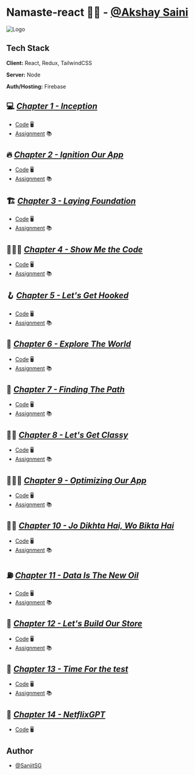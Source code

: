 # Namaste-react 🙏🏼 - [@Akshay Saini](https://github.com/akshaymarch7)

![Logo](https://namastedevprod.s3.ap-south-1.amazonaws.com/banner+and+logos/name.png) 

## Tech Stack

**Client:** React, Redux, TailwindCSS

**Server:** Node

**Auth/Hosting:** Firebase


## 💻 [_Chapter 1 - Inception_](https://github.com/SanjitSG/namaste-react/tree/main/01%20-%20Inception)
  -  [Code](https://github.com/SanjitSG/namaste-react/tree/578432ecbc6a3216bc4c3347f06982477e6d2532/01%20-%20Inception/code) 🖥️
  -  [Assignment](https://github.com/SanjitSG/namaste-react/tree/578432ecbc6a3216bc4c3347f06982477e6d2532/01%20-%20Inception/assignment) 📚

## 🔥 [_Chapter 2 - Ignition Our App_](https://github.com/SanjitSG/namaste-react/tree/main/02%20-%20Igniting%20our%20app)
  -  [Code](https://github.com/SanjitSG/namaste-react/tree/578432ecbc6a3216bc4c3347f06982477e6d2532/02%20-%20Igniting%20our%20app/code) 🖥️
  -  [Assignment](https://github.com/SanjitSG/namaste-react/tree/578432ecbc6a3216bc4c3347f06982477e6d2532/02%20-%20Igniting%20our%20app/assignment) 📚

## 🏗️ [_Chapter 3 - Laying Foundation_](https://github.com/SanjitSG/namaste-react/tree/main/03%20-%20Laying%20Foundation)
  - [Code](https://github.com/SanjitSG/namaste-react/tree/578432ecbc6a3216bc4c3347f06982477e6d2532/03%20-%20Laying%20Foundation/code) 🖥️
  - [Assignment](https://github.com/SanjitSG/namaste-react/tree/578432ecbc6a3216bc4c3347f06982477e6d2532/03%20-%20Laying%20Foundation/code) 📚

## 👩🏼‍💻 [_Chapter 4 - Show Me the Code_](https://github.com/SanjitSG/namaste-react/tree/main/04%20-%20Show%20me%20the%20code)
  - [Code](https://github.com/SanjitSG/namaste-react/tree/578432ecbc6a3216bc4c3347f06982477e6d2532/04%20-%20Show%20me%20the%20code/code) 🖥️
  - [Assignment](https://github.com/SanjitSG/namaste-react/tree/578432ecbc6a3216bc4c3347f06982477e6d2532/04%20-%20Show%20me%20the%20code/Assignment) 📚

## 🪝 [_Chapter 5 - Let's Get Hooked_](https://github.com/SanjitSG/namaste-react/tree/main/05%20-%20Lets%20%20get%20Hooked)
  - [Code](https://github.com/SanjitSG/namaste-react/tree/578432ecbc6a3216bc4c3347f06982477e6d2532/05%20-%20Lets%20%20get%20Hooked/code) 🖥️
  - [Assignment](https://github.com/SanjitSG/namaste-react/tree/578432ecbc6a3216bc4c3347f06982477e6d2532/05%20-%20Lets%20%20get%20Hooked/Assignment) 📚

## 🛜 [_Chapter 6 - Explore The World_](https://github.com/SanjitSG/namaste-react/tree/main/06%20-%20Explore%20the%20world)
  - [Code](https://github.com/SanjitSG/namaste-react/tree/main/06%20-%20Explore%20the%20world/code) 🖥️
  - [Assignment](https://github.com/SanjitSG/namaste-react/tree/main/06%20-%20Explore%20the%20world/Assignment) 📚

## 🔎 [_Chapter 7 - Finding The Path_](https://github.com/SanjitSG/namaste-react/tree/main/07%20-%20Finding%20Path)
  - [Code](https://github.com/SanjitSG/namaste-react/tree/main/07%20-%20Finding%20Path/code) 🖥️
  - [Assignment](https://github.com/SanjitSG/namaste-react/tree/main/07%20-%20Finding%20Path/Assignment) 📚

## 🕴🏼 [_Chapter 8 - Let's Get Classy_](https://github.com/SanjitSG/namaste-react/tree/main/08%20-%20Lets%20get%20classy)
  - [Code](https://github.com/SanjitSG/namaste-react/tree/main/08%20-%20Lets%20get%20classy/code) 🖥️
  - [Assignment](https://github.com/SanjitSG/namaste-react/tree/main/08%20-%20Lets%20get%20classy/Assignment) 📚

## 🏃🏼‍♂️ [_Chapter 9 - Optimizing Our App_](https://github.com/SanjitSG/namaste-react/tree/main/09%20-%20Optimising%20our%20app)
  - [Code](https://github.com/SanjitSG/namaste-react/tree/main/09%20-%20Optimising%20our%20app/code) 🖥️
  - [Assignment](https://github.com/SanjitSG/namaste-react/tree/main/09%20-%20Optimising%20our%20app/Assignment) 📚

## 💃🏼 [_Chapter 10 - Jo Dikhta Hai, Wo Bikta Hai_](https://github.com/SanjitSG/namaste-react/tree/main/10%20-%20Jo%20Dikhta%20Hai%2C%20Voh%20Bikta%20Hai)
  - [Code](https://github.com/SanjitSG/namaste-react/tree/main/10%20-%20Jo%20Dikhta%20Hai%2C%20Voh%20Bikta%20Hai/code) 🖥️
  - [Assignment](https://github.com/SanjitSG/namaste-react/tree/main/10%20-%20Jo%20Dikhta%20Hai%2C%20Voh%20Bikta%20Hai/Assignment) 📚

## ⛽ [_Chapter 11 - Data Is The New Oil_](https://github.com/SanjitSG/namaste-react/tree/main/11%20-%20Data%20is%20the%20new%20oil)
  - [Code](https://github.com/SanjitSG/namaste-react/tree/main/11%20-%20Data%20is%20the%20new%20oil/code) 🖥️
  - [Assignment](https://github.com/SanjitSG/namaste-react/tree/main/11%20-%20Data%20is%20the%20new%20oil/Assignment) 📚

## 🏪 [_Chapter 12 - Let's Build Our Store_](https://github.com/SanjitSG/namaste-react/tree/main/12%20-%20Lets%20build%20our%20store)
  - [Code](https://github.com/SanjitSG/namaste-react/tree/main/12%20-%20Lets%20build%20our%20store/code) 🖥️
  - [Assignment](https://github.com/SanjitSG/namaste-react/tree/main/12%20-%20Lets%20build%20our%20store/Assignment) 📚

## 🧪 [_Chapter 13 - Time For the test_](https://github.com/SanjitSG/namaste-react/tree/main/13%20-%20Time%20for%20the%20test)
  - [Code](https://github.com/SanjitSG/namaste-react/tree/main/13%20-%20Time%20for%20the%20test/code) 🖥️
  - [Assignment](https://github.com/SanjitSG/namaste-react/tree/main/13%20-%20Time%20for%20the%20test/Assignment) 📚
    
## 📱 [_Chapter 14 - NetflixGPT_](https://github.com/SanjitSG/namaste-react/tree/main/14%20-%20NetflixGPT/netflix-gpt)
  - [Code](https://github.com/SanjitSG/namaste-react/tree/main/14%20-%20NetflixGPT/netflix-gpt) 🖥️

## Author

- [@SanjitSG](https://www.github.com/sanjitSg)
